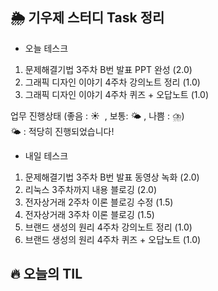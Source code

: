 ## 🌦️ 기우제 스터디 Task 정리

- 오늘 테스크

1. 문제해결기법 3주차 B번 발표 PPT 완성 (2.0)
2. 그래픽 디자인 이야기 4주차 강의노트 정리 (1.0)
3. 그래픽 디자인 이야기 4주차 퀴즈 + 오답노트 (1.0)

업무 진행상태 (좋음 : ☀  , 보통: 🌤 , 나쁨 : ⛈)   
🌤 : 적당히 진행되었습니다!
 
- 내일 테스크

1. 문제해결기법 3주차 B번 발표 동영상 녹화 (2.0)
2. 리눅스 3주차까지 내용 블로깅 (2.0)
3. 전자상거래 2주차 이론 블로깅 수정 (1.5)
4. 전자상거래 3주차 이론 블로깅 (1.5)
5. 브랜드 생성의 원리 4주차 강의노트 정리 (1.0)
6. 브랜드 생성의 원리 4주차 퀴즈 + 오답노트 (1.0)

## 🔥 오늘의 TIL
